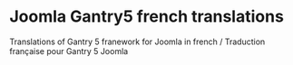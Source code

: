 # Joomla Gantry5 french translations

Translations of Gantry 5 franework for Joomla in french / Traduction française pour Gantry 5 Joomla
